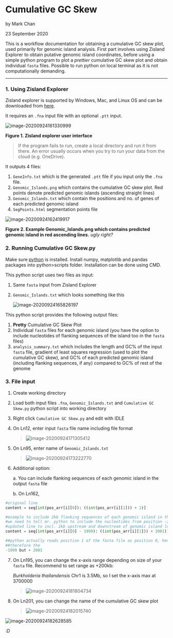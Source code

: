 # Cumulative GC Skew

by Mark Chan

23 September 2020

This is a workflow documentation for obtaining a cumulative GC skew plot, used primarily for genomic island analysis. First part involves using Zisland Explorer to obtain putative genomic island coordinates, before using a simple python program to plot a *prettier* cumulative GC skew plot and obtain individual `fasta` files. Possible to run python on local terminal as it is not computationally demanding.

------

### 1. Using Zisland Explorer

Zisland explorer is supported by Windows, Mac, and Linux OS and can be downloaded from [here](http://cefg.uestc.cn/Zisland_Explorer/download.html).

It requires an `.fna` input file with an optional `.ptt` input.

![image-20200924161330999](C:\Users\markc\AppData\Roaming\Typora\typora-user-images\image-20200924161330999.png)

**Figure 1. Zisland explorer user interface**

> If the program fails to run, create a local directory and run it from there. An error usually occurs when you try to run your data from the cloud (e.g. OneDrive).

It outputs 4 files:

1. `GeneInfo.txt` which is the generated `.ptt` file if you input only the `.fna` file.
2. `Genomic_Islands.png` which contains the cumulative GC skew plot. Red points denote predicted genomic islands (ascending straight lines)
3. `Genomic_Islands.txt` which contain the positions and no. of genes of each predicted genomic island
4. `SegPoints.html` segmentation points file

![image-20200924162419917](C:\Users\markc\AppData\Roaming\Typora\typora-user-images\image-20200924162419917.png)

**Figure 2. Example Genomic_Islands.png which contains predicted genomic island in red ascending lines.** *ugly right?*

### 2. Running Cumulative GC Skew.py

Make sure [python](https://www.python.org/) is installed. Install numpy, matplotlib and pandas packages into python>scripts folder. Installation can be done using CMD.

This python script uses two files as input:

1. Same `fasta` input from Zisland Explorer

2. `Genomic_Islands.txt` which looks something like this

   ![image-20200924165826197](C:\Users\markc\AppData\Roaming\Typora\typora-user-images\image-20200924165826197.png)

This python script provides the following output files:

1. **Pretty** Cumulative GC Skew Plot
2. Individual `fasta` files for each genomic island (you have the option to include <n> nucleotides of flanking sequences of the island too in the `fasta` files)
3. `analysis_summary.txt` which includes the length and GC% of the input `fasta` file, gradient of least squares regression (used to plot the cumulative GC skew), and GC% of each predicted genomic island (including flanking sequences, if any) compared to GC% of rest of the genome

### 3. File input

1. Create working directory

2. Load both input files `.fna`, `Genomic_Islands.txt` and `Cumulative GC Skew.py` python script into working directory

3. Right click `Cumulative GC Skew.py` and edit with IDLE

4. On Ln12, enter input `fasta` file name including file format

   > ![image-20200924171305412](C:\Users\markc\AppData\Roaming\Typora\typora-user-images\image-20200924171305412.png)

5. On Ln95, enter name of `Genomic_Islands.txt`

   > ![image-20200924173222770](C:\Users\markc\AppData\Roaming\Typora\typora-user-images\image-20200924173222770.png)

6. Additional option: 

   a. You can include <n> flanking sequences of each genomic island in the output `fasta` file

   b. On Ln162, 

```python
#original line
content = seq[int(pos_arr[i][0]): ((int(pos_arr[i][1])) + 1)]

#example to include 2kb flanking sequences of each genomic island in the fasta output file
#we need to tell mr. python to include the nucleotides from position -2000 to position +2000
#updated line to incl. 2kb upstream and downstream of genomic island looks something like this
content = seq[int(pos_arr[i][0] - 1999): ((int(pos_arr[i][1])) + 2001)]

##python actually reads position 1 of the fasta file as position 0, hence the starting and ending position m and n of a genomic island is in fact (m - 1) and (n + 1) in python
##therefore the 
-1999 but + 2001
```

7. On Ln195, you can change the x-axis range depending on size of your `fasta` file. Recommend to set range as <n>+200kb:

   *Burkholderia thailandensis* Chr1 is 3.5Mb, so I set the x-axis max at 3700000

   > ![image-20200924181804734](C:\Users\markc\AppData\Roaming\Typora\typora-user-images\image-20200924181804734.png)

8. On Ln201, you can change the name of the cumulative GC skew plot

   > ![image-20200924182015740](C:\Users\markc\AppData\Roaming\Typora\typora-user-images\image-20200924182015740.png)

![image-20200924182628585](C:\Users\markc\AppData\Roaming\Typora\typora-user-images\image-20200924182628585.png)

*:D*